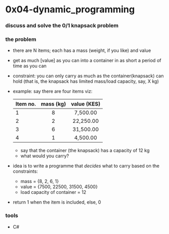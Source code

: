 # 0x04-dynamic_programming

### discuss and solve the 0/1 knapsack problem

### the problem
* there are N items; each has a mass (weight, if you like) and value
* get as much \[value\] as you can into a container in as short a period of time as you can
* constraint: you can only carry as much as the container(knapsack) can hold (that is, the knapsack has limited mass/load capacity, say, X kg)

* example: say there are four items viz:

    |Item no.|mass (kg)|value (KES)|
    |:---|:---:|:---:|
    |1|8|7,500.00|
    |2|2|22,250.00|
    |3|6|31,500.00|
    |4|1|4,500.00|

    * say that the container (the knapsack) has a capacity of 12 kg
    *  what would you carry?
* idea is to write a programme that *decides* what to carry based on the constraints:
    * mass = {8, 2, 6, 1}
    * value = {7500, 22500, 31500, 4500}
    * load capacity of container = 12
* return 1 when the item is included, else, 0

### tools
* C#

